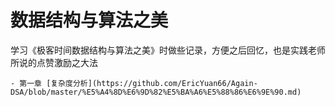 # 数据结构与算法之美
学习《极客时间数据结构与算法之美》时做些记录，方便之后回忆，也是实践老师所说的点赞激励之大法
  
    - 第一章 [复杂度分析](https://github.com/EricYuan66/Again-DSA/blob/master/%E5%A4%8D%E6%9D%82%E5%BA%A6%E5%88%86%E6%9E%90.md)
